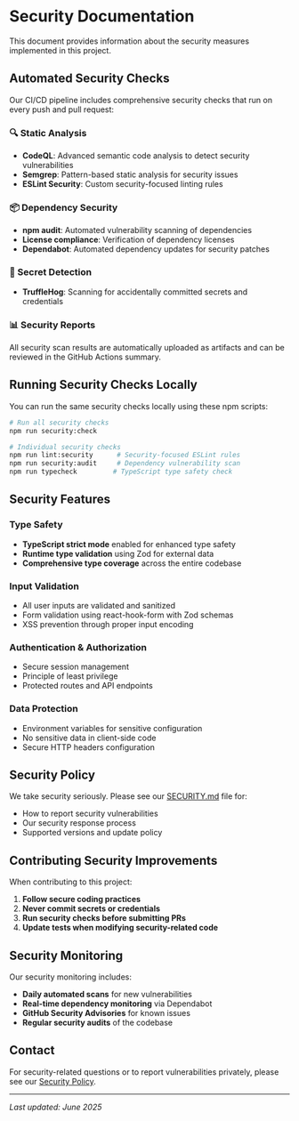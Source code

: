 # Security Documentation

This document provides information about the security measures implemented in this project.

## Automated Security Checks

Our CI/CD pipeline includes comprehensive security checks that run on every push and pull request:

### 🔍 Static Analysis

- **CodeQL**: Advanced semantic code analysis to detect security vulnerabilities
- **Semgrep**: Pattern-based static analysis for security issues
- **ESLint Security**: Custom security-focused linting rules

### 📦 Dependency Security

- **npm audit**: Automated vulnerability scanning of dependencies
- **License compliance**: Verification of dependency licenses
- **Dependabot**: Automated dependency updates for security patches

### 🔐 Secret Detection

- **TruffleHog**: Scanning for accidentally committed secrets and credentials

### 📊 Security Reports

All security scan results are automatically uploaded as artifacts and can be reviewed in the GitHub Actions summary.

## Running Security Checks Locally

You can run the same security checks locally using these npm scripts:

```bash
# Run all security checks
npm run security:check

# Individual security checks
npm run lint:security      # Security-focused ESLint rules
npm run security:audit     # Dependency vulnerability scan
npm run typecheck         # TypeScript type safety check
```

## Security Features

### Type Safety

- **TypeScript strict mode** enabled for enhanced type safety
- **Runtime type validation** using Zod for external data
- **Comprehensive type coverage** across the entire codebase

### Input Validation

- All user inputs are validated and sanitized
- Form validation using react-hook-form with Zod schemas
- XSS prevention through proper input encoding

### Authentication & Authorization

- Secure session management
- Principle of least privilege
- Protected routes and API endpoints

### Data Protection

- Environment variables for sensitive configuration
- No sensitive data in client-side code
- Secure HTTP headers configuration

## Security Policy

We take security seriously. Please see our [SECURITY.md](./SECURITY.md) file for:

- How to report security vulnerabilities
- Our security response process
- Supported versions and update policy

## Contributing Security Improvements

When contributing to this project:

1. **Follow secure coding practices**
2. **Never commit secrets or credentials**
3. **Run security checks before submitting PRs**
4. **Update tests when modifying security-related code**

## Security Monitoring

Our security monitoring includes:

- **Daily automated scans** for new vulnerabilities
- **Real-time dependency monitoring** via Dependabot
- **GitHub Security Advisories** for known issues
- **Regular security audits** of the codebase

## Contact

For security-related questions or to report vulnerabilities privately, please see our [Security Policy](./SECURITY.md).

---

_Last updated: June 2025_
